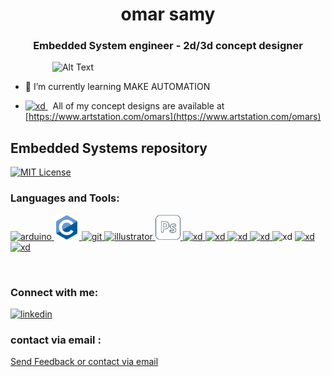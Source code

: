 <h1 align="center">  omar samy </h1>
<h3 align="center">Embedded System engineer - 2d/3d concept designer </h3>

&nbsp;
&nbsp;
&nbsp;&nbsp;&nbsp;&nbsp;&nbsp;&nbsp;&nbsp;&nbsp;&nbsp;&nbsp;&nbsp;&nbsp; ![Alt Text](https://s5.gifyu.com/images/SRqPZ.gif)
&nbsp;
&nbsp;


- 🌱 I’m currently learning MAKE AUTOMATION

-  </a> <a href="https://www.artstation.com/omars" target="_blank" rel="noreferrer"> <img src="https://cdn-icons-png.flaticon.com/512/5968/5968654.png" alt="xd" width="25" height="25"/> </a> </a> &nbsp;
 </a> </a>  All of my concept designs are available at [https://www.artstation.com/omars](https://www.artstation.com/omars)


## Embedded  Systems repository 
[![MIT License](https://img.shields.io/badge/EMBEDDED%20SYSTEMS%20-6A5BE2)](https://github.com/omarsamy289/ES-omar-samy)

<h3 align="left">Languages and Tools:</h3>
<p align="left"> <a href="" target="_blank" rel="noreferrer"> <img src="https://cdn.worldvectorlogo.com/logos/arduino-1.svg" alt="arduino" width="40" height="40"/> </a> <a href="" target="_blank" rel="noreferrer"> <img src="https://raw.githubusercontent.com/devicons/devicon/master/icons/c/c-original.svg" alt="c" width="40" height="40"/> </a> <a href="" target="_blank" rel="noreferrer"> <img src="https://www.vectorlogo.zone/logos/git-scm/git-scm-icon.svg" alt="git" width="40" height="40"/> </a> <a href="" target="_blank" rel="noreferrer"> <img src="https://www.vectorlogo.zone/logos/adobe_illustrator/adobe_illustrator-icon.svg" alt="illustrator" width="40" height="40"/> </a> <a href="" target="_blank" rel="noreferrer"> <img src="https://raw.githubusercontent.com/devicons/devicon/master/icons/photoshop/photoshop-line.svg" alt="photoshop" width="40" height="40"/> </a> <a href="" target="_blank" rel="noreferrer"> <img src="https://static.javatpoint.com/tutorial/uml/images/uml-tutorial.png" alt="xd" width="40" height="40"/> </a> <a href="https://dashboard.snapcraft.io/site_media/appmedia/2018/08/icon_tTT6ZuR.png" target="_blank" rel="noreferrer"> <img src="https://dashboard.snapcraft.io/site_media/appmedia/2018/08/icon_tTT6ZuR.png" alt="xd" width="40" height="40"/> </a> </a> <a href="" target="_blank" rel="noreferrer"> <img src="https://seeklogo.com/images/A/autodesk-fusion-360-logo-7F72A76397-seeklogo.com.png" alt="xd" width="40" height="40"/> </a>  <a href="" target="_blank" rel="noreferrer"> <img src="https://plmgroup.eu/wp-content/uploads/Cloud-300x277.png" alt="xd" width="40" height="40"/> </a> </a>   <img src="https://upload.wikimedia.org/wikipedia/en/5/5a/Proteus_Design_Suite_Atom_Logo.png" alt="xd" width="40" height="40"/> </a> <a href="" target="_blank" rel="noreferrer"> <img src="https://cdn.freebiesupply.com/logos/large/2x/eclipse-11-logo-png-transparent.png" alt="xd" width="40" height="40"/> </a> <a href="" target="_blank" rel="noreferrer"> <img src="https://www.accuratereviews.com/wp-content/uploads/2021/11/1603728494_canvas-x-draw.png" alt="xd" width="40" height="40"/> </a> 


&nbsp;
&nbsp;

<h3 align="left">Connect with me:</h3>
<p align="left">
</p>

[![linkedin](https://img.shields.io/badge/linkedin-0A66C2?style=for-the-badge&logo=linkedin&logoColor=white)](https://www.linkedin.com/in/omar-samy-69a7241b0/)

<h3 align="left"> contact via email :</h3>
<p align="left">
</p>

<a href = "mailto:omarsamy0001@gmail.com?subject = Feedback&body = Message ">
 Send Feedback or contact via email
</a>

